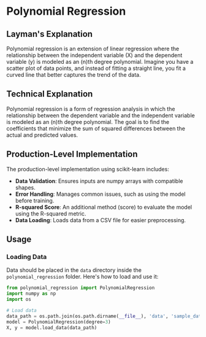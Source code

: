 # Polynomial Regression

## Layman's Explanation
Polynomial regression is an extension of linear regression where the relationship between the independent variable \(X\) and the dependent variable \(y\) is modeled as an \(n\)th degree polynomial. Imagine you have a scatter plot of data points, and instead of fitting a straight line, you fit a curved line that better captures the trend of the data.

## Technical Explanation
Polynomial regression is a form of regression analysis in which the relationship between the dependent variable and the independent variable is modeled as an \(n\)th degree polynomial. The goal is to find the coefficients that minimize the sum of squared differences between the actual and predicted values.

## Production-Level Implementation
The production-level implementation using scikit-learn includes:

- **Data Validation**: Ensures inputs are numpy arrays with compatible shapes.
- **Error Handling**: Manages common issues, such as using the model before training.
- **R-squared Score**: An additional method (score) to evaluate the model using the R-squared metric.
- **Data Loading**: Loads data from a CSV file for easier preprocessing.

## Usage

### Loading Data
Data should be placed in the `data` directory inside the `polynomial_regression` folder. Here's how to load and use it:

```python
from polynomial_regression import PolynomialRegression
import numpy as np
import os

# Load data
data_path = os.path.join(os.path.dirname(__file__), 'data', 'sample_data.csv')
model = PolynomialRegression(degree=3)
X, y = model.load_data(data_path)

